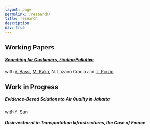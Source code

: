 ```yaml
---
layout: page
permalink: /research/
title: research
description: 
nav: true
---
```




## Working Papers


##### [Searching for Customers, Finding Pollution](/assets/pdf/Pollution.pdf) 

with [V. Bassi](http://www.vittoriobassi.com/), 
[M. Kahn](https://sites.google.com/site/mek1966/), 
N. Lozano Gracia and 
[T. Porzio](https://sites.google.com/view/tommaso-porzio/home)


## Work in Progress


##### Evidence-Based Solutions to Air Quality in Jakarta

with Y. Sun


##### Disinvestment in Transportation Infrastructures, the Case of France
